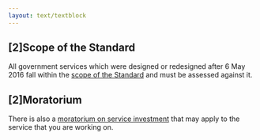 ```yaml
---
layout: text/textblock
---
```


## [2]Scope of the Standard
All government services which were designed or redesigned after 6 May 2016 fall within the [scope of the Standard](/digital-service-standard/scope-standard/) and must be assessed against it.

## [2]Moratorium
There is also a [moratorium on service investment](/digital-service-standard/scope-standard/#moratorium-on-service-investment) that may apply to the service that you are working on.

